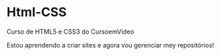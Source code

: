 # Html-CSS
 Curso de HTML5 e CSS3 do CursoemVideo

 Estou aprendendo a criar sites e agora vou gerenciar mey repositórios!
